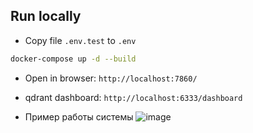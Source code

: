 ## Run locally

- Copy file `.env.test` to `.env`

```bash
docker-compose up -d --build
```

- Open in browser: `http://localhost:7860/`

- qdrant dashboard: `http://localhost:6333/dashboard`
- Пример работы системы
![image](https://github.com/idashevskii/atomic-2/assets/59705773/6b6a3d89-0264-43b5-9c4b-82d805297fdc)

